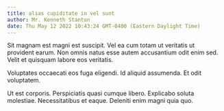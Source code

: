 ```yaml
---
title: alias cupiditate in vel sunt
author: Mr. Kenneth Stanton
date: Thu May 12 2022 10:43:24 GMT-0400 (Eastern Daylight Time)
---
```

Sit magnam est magni est suscipit. Vel ea cum totam ut veritatis ut provident earum. Non omnis natus esse autem accusantium odit enim sed. Velit et quisquam labore eos veritatis.

 Voluptates occaecati eos fuga eligendi. Id aliquid assumenda. Et odit voluptatem.

 Ut est corporis. Perspiciatis quasi cumque libero. Explicabo soluta molestiae. Necessitatibus et eaque. Deleniti enim magni quia quo.